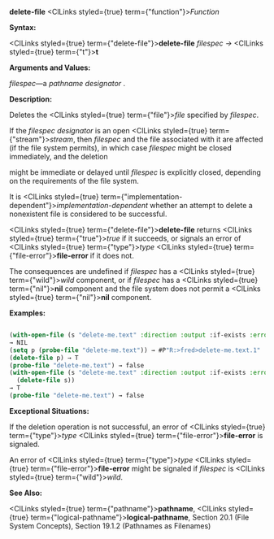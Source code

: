 **delete-file** <ClLinks styled={true} term={"function"}><i>Function</i></ClLinks> 



**Syntax:** 



<ClLinks styled={true} term={"delete-file"}><b>delete-file</b></ClLinks> *filespec →* <ClLinks styled={true} term={"t"}><b>t</b></ClLinks> 



**Arguments and Values:** 



*filespec*—a *pathname designator* . 



**Description:** 



Deletes the <ClLinks styled={true} term={"file"}><i>file</i></ClLinks> specified by *filespec*. 



If the *filespec designator* is an open <ClLinks styled={true} term={"stream"}><i>stream</i></ClLinks>, then *filespec* and the file associated with it are affected (if the file system permits), in which case *filespec* might be closed immediately, and the deletion 







 



 



might be immediate or delayed until *filespec* is explicitly closed, depending on the requirements of the file system. 



It is <ClLinks styled={true} term={"implementation-dependent"}><i>implementation-dependent</i></ClLinks> whether an attempt to delete a nonexistent file is considered to be successful. 



<ClLinks styled={true} term={"delete-file"}><b>delete-file</b></ClLinks> returns <ClLinks styled={true} term={"true"}><i>true</i></ClLinks> if it succeeds, or signals an error of <ClLinks styled={true} term={"type"}><i>type</i></ClLinks> <ClLinks styled={true} term={"file-error"}><b>file-error</b></ClLinks> if it does not. 



The consequences are undefined if *filespec* has a <ClLinks styled={true} term={"wild"}><i>wild</i></ClLinks> component, or if *filespec* has a <ClLinks styled={true} term={"nil"}><b>nil</b></ClLinks> component and the file system does not permit a <ClLinks styled={true} term={"nil"}><b>nil</b></ClLinks> component. 



**Examples:**
```lisp

(with-open-file (s "delete-me.text" :direction :output :if-exists :error)) 
→ NIL 
(setq p (probe-file "delete-me.text")) → #P"R:>fred>delete-me.text.1" 
(delete-file p) → T 
(probe-file "delete-me.text") → false 
(with-open-file (s "delete-me.text" :direction :output :if-exists :error) 
  (delete-file s)) 
→ T 
(probe-file "delete-me.text") → false 

```
**Exceptional Situations:** 



If the deletion operation is not successful, an error of <ClLinks styled={true} term={"type"}><i>type</i></ClLinks> <ClLinks styled={true} term={"file-error"}><b>file-error</b></ClLinks> is signaled. 



An error of <ClLinks styled={true} term={"type"}><i>type</i></ClLinks> <ClLinks styled={true} term={"file-error"}><b>file-error</b></ClLinks> might be signaled if *filespec* is <ClLinks styled={true} term={"wild"}><i>wild</i></ClLinks>. 



**See Also:** 



<ClLinks styled={true} term={"pathname"}><b>pathname</b></ClLinks>, <ClLinks styled={true} term={"logical-pathname"}><b>logical-pathname</b></ClLinks>, Section 20.1 (File System Concepts), Section 19.1.2 (Pathnames as Filenames) 



